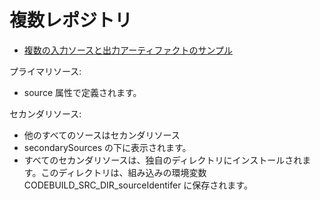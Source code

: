 # 複数レポジトリ

- [複数の入力ソースと出力アーティファクトのサンプル](https://docs.aws.amazon.com/ja_jp/codebuild/latest/userguide/sample-multi-in-out.html)

プライマリソース:

- source 属性で定義されます。

セカンダリソース:

- 他のすべてのソースはセカンダリソース
- secondarySources の下に表示されます。
- すべてのセカンダリソースは、独自のディレクトリにインストールされます。このディレクトリは、組み込みの環境変数 CODEBUILD_SRC_DIR_sourceIdentifer に保存されます。
